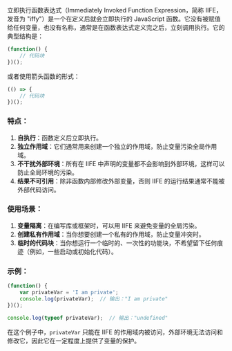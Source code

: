 立即执行函数表达式（Immediately Invoked Function Expression，简称 IIFE，发音为 "iffy"）是一个在定义后就会立即执行的 JavaScript 函数。它没有被赋值给任何变量，也没有名称，通常是在函数表达式定义完之后，立刻调用执行。它的典型结构是：

```javascript
(function() {
    // 代码块
})();
```

或者使用箭头函数的形式：

```javascript
(() => {
    // 代码块
})();
```

### 特点：

1. **自执行**：函数定义后立即执行。
2. **独立作用域**：它们通常用来创建一个独立的作用域，防止变量污染全局作用域。
3. **不干扰外部环境**：所有在 IIFE 中声明的变量都不会影响到外部环境，这样可以防止全局环境的污染。
4. **结果不可引用**：除非函数内部修改外部变量，否则 IIFE 的运行结果通常不能被外部代码访问。

### 使用场景：

1. **变量隔离**：在编写库或框架时，可以用 IIFE 来避免变量的全局污染。
2. **创建私有作用域**：当你想要创建一个私有的作用域，防止变量冲突时。
3. **临时的代码块**：当你想运行一个临时的、一次性的功能块，不希望留下任何痕迹（例如，一些启动或初始化代码）。

### 示例：

```javascript
(function() {
    var privateVar = 'I am private';
    console.log(privateVar);  // 输出："I am private"
})();

console.log(typeof privateVar);  // 输出："undefined"
```

在这个例子中，`privateVar` 只能在 IIFE 的作用域内被访问，外部环境无法访问和修改它，因此它在一定程度上提供了变量的保护。